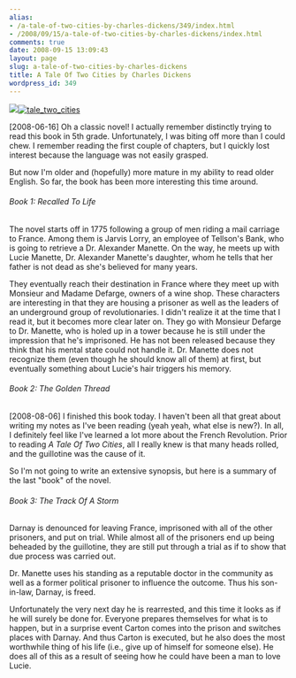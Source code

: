 ```yaml
---
alias:
- /a-tale-of-two-cities-by-charles-dickens/349/index.html
- /2008/09/15/a-tale-of-two-cities-by-charles-dickens/index.html
comments: true
date: 2008-09-15 13:09:43
layout: page
slug: a-tale-of-two-cities-by-charles-dickens
title: A Tale Of Two Cities by Charles Dickens
wordpress_id: 349
---
```


[![](51RKypl1vbL._SL160_.jpg)![tale_two_cities](http://farm4.static.flickr.com/3187/2611159106_43c11620b5_o.jpg)](http://www.amazon.com/gp/product/0451530578?ie=UTF8&tag=gtww-20&linkCode=as2&camp=1789&creative=9325&creativeASIN=0451530578)


[2008-06-16]
Oh a classic novel!  I actually remember distinctly trying to read this book in 5th grade.  Unfortunately, I was biting off more than I could chew.  I remember reading the first couple of chapters, but I quickly lost interest because the language was not easily grasped.

But now I'm older and (hopefully) more mature in my ability to read older English.  So far, the book has been more interesting this time around.



###### Book 1: Recalled To Life


The novel starts off in 1775 following a group of men riding a mail carriage to France.  Among them is Jarvis Lorry, an employee of Tellson's Bank, who is going to retrieve a Dr. Alexander Manette.  On the way, he meets up with Lucie Manette, Dr. Alexander Manette's daughter, whom he tells that her father is not dead as she's believed for many years.

They eventually reach their destination in France where they meet up with Monsieur and Madame Defarge, owners of a wine shop.  These characters are interesting in that they are housing a prisoner as well as the leaders of an underground group of revolutionaries.  I didn't realize it at the time that I read it, but it becomes more clear later on.  They go with Monsieur Defarge to Dr. Manette, who is holed up in a tower because he is still under the impression that he's imprisoned.  He has not been released because they think that his mental state could not handle it.  Dr. Manette does not recognize them (even though he should know all of them) at first, but eventually something about Lucie's hair triggers his memory.



###### Book 2: The Golden Thread




[2008-08-06]
I finished this book today.  I haven't been all that great about writing my notes as I've been reading (yeah yeah, what else is new?).  In all, I definitely feel like I've learned a lot more about the French Revolution.  Prior to reading _A Tale Of Two Cities_, all I really knew is that many heads rolled, and the guillotine was the cause of it.

So I'm not going to write an extensive synopsis, but here is a summary of the last "book" of the novel.



###### Book 3: The Track Of A Storm


Darnay is denounced for leaving France, imprisoned with all of the other prisoners, and put on trial.  While almost all of the prisoners end up being beheaded by the guillotine, they are still put through a trial as if to show that due process was carried out.

Dr. Manette uses his standing as a reputable doctor in the community as well as a former political prisoner to influence the outcome.  Thus his son-in-law, Darnay, is freed.

Unfortunately the very next day he is rearrested, and this time it looks as if he will surely be done for.  Everyone prepares themselves for what is to happen, but in a surprise event Carton comes into the prison and switches places with Darnay.  And thus Carton is executed, but he also does the most worthwhile thing of his life (i.e., give up of himself for someone else).  He does all of this as a result of seeing how he could have been a man to love Lucie.
